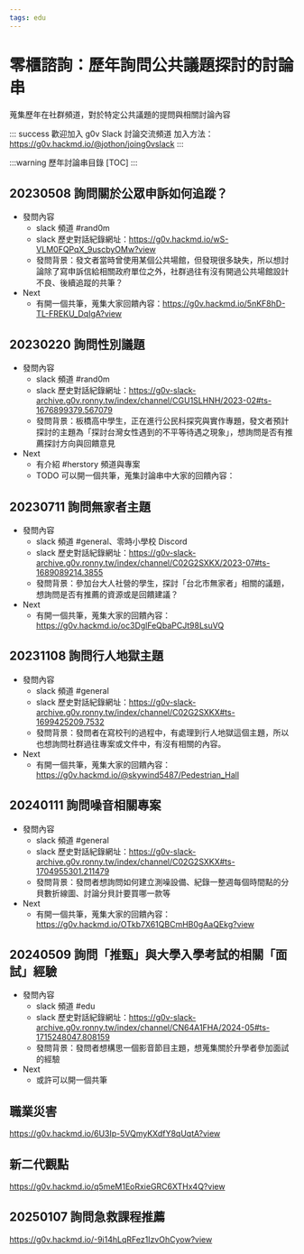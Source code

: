 ```yaml
---
tags: edu
---
```


# 零櫃諮詢：歷年詢問公共議題探討的討論串

蒐集歷年在社群頻道，對於特定公共議題的提問與相關討論內容

::: success
歡迎加入 g0v Slack 討論交流頻道
加入方法：https://g0v.hackmd.io/@jothon/joing0vslack
:::

:::warning
歷年討論串目錄
[TOC]
:::

## 20230508 詢問關於公眾申訴如何追蹤？
- 發問內容
    - slack 頻道 #rand0m
    - slack 歷史對話紀錄網址：https://g0v.hackmd.io/wS-VLM0FQPqX_9uscbyOMw?view
    - 發問背景：發文者當時曾使用某個公共場館，但發現很多缺失，所以想討論除了寫申訴信給相關政府單位之外，社群過往有沒有開過公共場館設計不良、後續追蹤的共筆？
- Next
    - 有開一個共筆，蒐集大家回饋內容：https://g0v.hackmd.io/5nKF8hD-TL-FREKU_DqIgA?view

## 20230220 詢問性別議題
- 發問內容
    - slack 頻道 #rand0m
    - slack 歷史對話紀錄網址：https://g0v-slack-archive.g0v.ronny.tw/index/channel/CGU1SLHNH/2023-02#ts-1676899379.567079
    - 發問背景：板橋高中學生，正在進行公民科探究與實作專題，發文者預計探討的主題為「探討台灣女性遇到的不平等待遇之現象」，想詢問是否有推薦探討方向與回饋意見
- Next
    - 有介紹 #herstory 頻道與專案
    - TODO 可以開一個共筆，蒐集討論串中大家的回饋內容：

## 20230711 詢問無家者主題
- 發問內容
    - slack 頻道 #general、零時小學校 Discord
    - slack 歷史對話紀錄網址：https://g0v-slack-archive.g0v.ronny.tw/index/channel/C02G2SXKX/2023-07#ts-1689089214.3855
    - 發問背景：參加台大人社營的學生，探討「台北市無家者」相關的議題，想詢問是否有推薦的資源或是回饋建議？
- Next
    - 有開一個共筆，蒐集大家的回饋內容：https://g0v.hackmd.io/oc3DglFeQbaPCJt98LsuVQ

## 20231108 詢問行人地獄主題
- 發問內容
    - slack 頻道 #general
    - slack 歷史對話紀錄網址：https://g0v-slack-archive.g0v.ronny.tw/index/channel/C02G2SXKX#ts-1699425209.7532
    - 發問背景：發問者在寫校刊的過程中，有處理到行人地獄這個主題，所以也想詢問社群過往專案或文件中，有沒有相關的內容。
- Next
    - 有開一個共筆，蒐集大家的回饋內容：https://g0v.hackmd.io/@skywind5487/Pedestrian_Hall

## 20240111 詢問噪音相關專案
- 發問內容
    - slack 頻道 #general
    - slack 歷史對話紀錄網址：https://g0v-slack-archive.g0v.ronny.tw/index/channel/C02G2SXKX#ts-1704955301.211479
    - 發問背景：發問者想詢問如何建立測噪設備、紀錄一整週每個時間點的分貝數折線圖、討論分貝計要買哪一款等
- Next
    - 有開一個共筆，蒐集大家的回饋內容：https://g0v.hackmd.io/OTkb7X61QBCmHB0gAaQEkg?view

## 20240509 詢問「推甄」與大學入學考試的相關「面試」經驗
- 發問內容
    - slack 頻道 #edu
    - slack 歷史對話紀錄網址：https://g0v-slack-archive.g0v.ronny.tw/index/channel/CN64A1FHA/2024-05#ts-1715248047.808159
    - 發問背景：發問者想構思一個影音節目主題，想蒐集關於升學者參加面試的經驗
- Next
    - 或許可以開一個共筆


## 職業災害

https://g0v.hackmd.io/6U3Ip-5VQmyKXdfY8qUqtA?view

## 新二代觀點 

https://g0v.hackmd.io/q5meM1EoRxieGRC6XTHx4Q?view


## 20250107 詢問急救課程推薦

https://g0v.hackmd.io/-9i14hLqRFez1IzvOhCyow?view